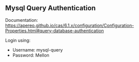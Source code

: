 ## Mysql Query Authentication

Documentation: https://apereo.github.io/cas/6.1.x/configuration/Configuration-Properties.html#query-database-authentication

Login using:
- Username: mysql-query
- Password: Mellon
